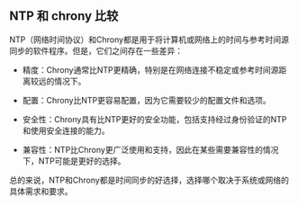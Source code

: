 ## NTP 和 chrony 比较

NTP（网络时间协议）和Chrony都是用于将计算机或网络上的时间与参考时间源同步的软件程序。但是，它们之间存在一些差异：
- 精度：Chrony通常比NTP更精确，特别是在网络连接不稳定或参考时间源距离较远的情况下。

- 配置：Chrony比NTP更容易配置，因为它需要较少的配置文件和选项。

- 安全性：Chrony具有比NTP更好的安全功能，包括支持经过身份验证的NTP和使用安全连接的能力。

- 兼容性：NTP比Chrony更广泛使用和支持，因此在某些需要兼容性的情况下，NTP可能是更好的选择。

总的来说，NTP和Chrony都是时间同步的好选择，选择哪个取决于系统或网络的具体需求和要求。
